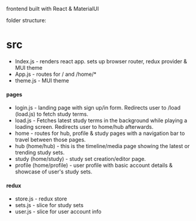 frontend built with React & MaterialUI

folder structure:

# src
* Index.js - renders react app. sets up browser router, redux provider & MUI theme
* App.js - routes for / and /home/*
* theme.js - MUI theme

#### pages
* login.js - landing page with sign up/in form. Redirects user to /load (load.js) to fetch study terms.
* load.js - Fetches latest study terms in the background while playing a loading screen. Redirects user to home/hub afterwards.
* home - routes for hub, profile & study pages with a navigation bar to travel between those pages.
* hub (home/hub) - this is the timeline/media page showing the latest or trending study sets.
* study (home/study) - study set creation/editor page.
* profile (home/profile) - user profile with basic account details & showcase of user's study sets.

#### redux
* store.js - redux store
* sets.js - slice for study sets
* user.js - slice for user account info